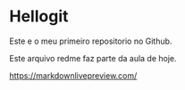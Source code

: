 # Hellogit
Este e o meu primeiro repositorio no Github.

Este arquivo redme faz parte da aula de hoje.

https://markdownlivepreview.com/
